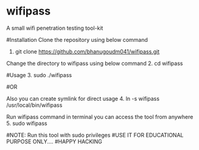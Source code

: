 # wifipass

A small wifi penetration testing tool-kit

#Installation
Clone the repository using below command
1. git clone https://github.com/bhanugoudm041/wifipass.git

Change the directory to wifipass using below command
2.  cd wifipass

#Usage
3. sudo ./wifipass 

#OR

Also you can create symlink for direct usage
4. ln -s wifipass /usr/local/bin/wifipass

Run wifipass command in terminal you can access the tool from anywhere
5. sudo wifipass

#NOTE: Run this tool with sudo privileges
#USE IT FOR EDUCATIONAL PURPOSE ONLY....
#HAPPY HACKING

